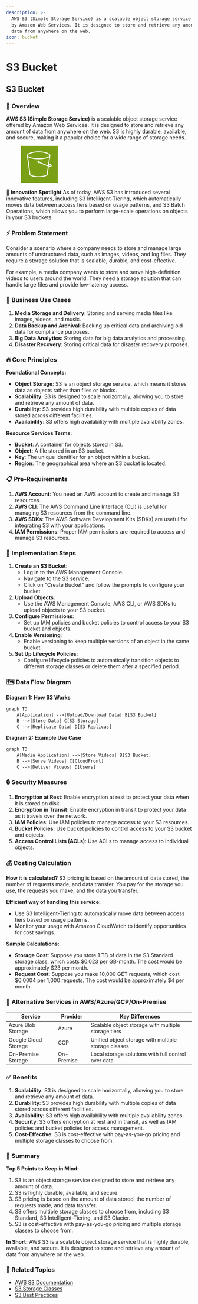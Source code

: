 ```yaml
---
description: >-
  AWS S3 (Simple Storage Service) is a scalable object storage service offered
  by Amazon Web Services. It is designed to store and retrieve any amount of
  data from anywhere on the web.
icon: bucket
---
```


# S3 Bucket

## S3 Bucket

### 🌟 Overview

**AWS S3 (Simple Storage Service)** is a scalable object storage service offered by Amazon Web Services. It is designed to store and retrieve any amount of data from anywhere on the web. S3 is highly durable, available, and secure, making it a popular choice for a wide range of storage needs.

<figure><img src="../../../../.gitbook/assets/Arch_Amazon-Simple-Storage-Service_64@5x.png" alt="" width="100"><figcaption></figcaption></figure>

**🤖 Innovation Spotlight** As of today, AWS S3 has introduced several innovative features, including S3 Intelligent-Tiering, which automatically moves data between access tiers based on usage patterns, and S3 Batch Operations, which allows you to perform large-scale operations on objects in your S3 buckets.

### ⚡ Problem Statement

Consider a scenario where a company needs to store and manage large amounts of unstructured data, such as images, videos, and log files. They require a storage solution that is scalable, durable, and cost-effective.

For example, a media company wants to store and serve high-definition videos to users around the world. They need a storage solution that can handle large files and provide low-latency access.

### 🤝 Business Use Cases

1. **Media Storage and Delivery**: Storing and serving media files like images, videos, and music.
2. **Data Backup and Archival**: Backing up critical data and archiving old data for compliance purposes.
3. **Big Data Analytics**: Storing data for big data analytics and processing.
4. **Disaster Recovery**: Storing critical data for disaster recovery purposes.

### 🔥 Core Principles

**Foundational Concepts:**

* **Object Storage**: S3 is an object storage service, which means it stores data as objects rather than files or blocks.
* **Scalability**: S3 is designed to scale horizontally, allowing you to store and retrieve any amount of data.
* **Durability**: S3 provides high durability with multiple copies of data stored across different facilities.
* **Availability**: S3 offers high availability with multiple availability zones.

**Resource Services Terms:**

* **Bucket**: A container for objects stored in S3.
* **Object**: A file stored in an S3 bucket.
* **Key**: The unique identifier for an object within a bucket.
* **Region**: The geographical area where an S3 bucket is located.

### 📋 Pre-Requirements

1. **AWS Account**: You need an AWS account to create and manage S3 resources.
2. **AWS CLI**: The AWS Command Line Interface (CLI) is useful for managing S3 resources from the command line.
3. **AWS SDKs**: The AWS Software Development Kits (SDKs) are useful for integrating S3 with your applications.
4. **IAM Permissions**: Proper IAM permissions are required to access and manage S3 resources.

### 👣 Implementation Steps

1. **Create an S3 Bucket**:
   * Log in to the AWS Management Console.
   * Navigate to the S3 service.
   * Click on "Create Bucket" and follow the prompts to configure your bucket.
2. **Upload Objects**:
   * Use the AWS Management Console, AWS CLI, or AWS SDKs to upload objects to your S3 bucket.
3. **Configure Permissions**:
   * Set up IAM policies and bucket policies to control access to your S3 bucket and objects.
4. **Enable Versioning**:
   * Enable versioning to keep multiple versions of an object in the same bucket.
5. **Set Up Lifecycle Policies**:
   * Configure lifecycle policies to automatically transition objects to different storage classes or delete them after a specified period.

### 🗺️ Data Flow Diagram

**Diagram 1: How S3 Works**

```mermaid
graph TD
    A[Application] -->|Upload/Download Data| B[S3 Bucket]
    B -->|Store Data| C[S3 Storage]
    C -->|Replicate Data| D[S3 Replicas]
```

**Diagram 2: Example Use Case**

```mermaid
graph TD
    A[Media Application] -->|Store Videos| B[S3 Bucket]
    B -->|Serve Videos| C[CloudFront]
    C -->|Deliver Videos| D[Users]
```

### 🔒 Security Measures

1. **Encryption at Rest**: Enable encryption at rest to protect your data when it is stored on disk.
2. **Encryption in Transit**: Enable encryption in transit to protect your data as it travels over the network.
3. **IAM Policies**: Use IAM policies to manage access to your S3 resources.
4. **Bucket Policies**: Use bucket policies to control access to your S3 bucket and objects.
5. **Access Control Lists (ACLs)**: Use ACLs to manage access to individual objects.

### 💰 Costing Calculation

**How it is calculated?** S3 pricing is based on the amount of data stored, the number of requests made, and data transfer. You pay for the storage you use, the requests you make, and the data you transfer.

**Efficient way of handling this service:**

* Use S3 Intelligent-Tiering to automatically move data between access tiers based on usage patterns.
* Monitor your usage with Amazon CloudWatch to identify opportunities for cost savings.

**Sample Calculations:**

* **Storage Cost**: Suppose you store 1 TB of data in the S3 Standard storage class, which costs $0.023 per GB-month. The cost would be approximately $23 per month.
* **Request Cost**: Suppose you make 10,000 GET requests, which cost $0.0004 per 1,000 requests. The cost would be approximately $4 per month.

### 🧩 Alternative Services in AWS/Azure/GCP/On-Premise

| Service              | Provider   | Key Differences                                      |
| -------------------- | ---------- | ---------------------------------------------------- |
| Azure Blob Storage   | Azure      | Scalable object storage with multiple storage tiers  |
| Google Cloud Storage | GCP        | Unified object storage with multiple storage classes |
| On-Premise Storage   | On-Premise | Local storage solutions with full control over data  |

### ✅ Benefits

1. **Scalability**: S3 is designed to scale horizontally, allowing you to store and retrieve any amount of data.
2. **Durability**: S3 provides high durability with multiple copies of data stored across different facilities.
3. **Availability**: S3 offers high availability with multiple availability zones.
4. **Security**: S3 offers encryption at rest and in transit, as well as IAM policies and bucket policies for access management.
5. **Cost-Effective**: S3 is cost-effective with pay-as-you-go pricing and multiple storage classes to choose from.

### 📝 Summary

**Top 5 Points to Keep in Mind:**

1. S3 is an object storage service designed to store and retrieve any amount of data.
2. S3 is highly durable, available, and secure.
3. S3 pricing is based on the amount of data stored, the number of requests made, and data transfer.
4. S3 offers multiple storage classes to choose from, including S3 Standard, S3 Intelligent-Tiering, and S3 Glacier.
5. S3 is cost-effective with pay-as-you-go pricing and multiple storage classes to choose from.

**In Short:** AWS S3 is a scalable object storage service that is highly durable, available, and secure. It is designed to store and retrieve any amount of data from anywhere on the web.

### 🔗 Related Topics

* [AWS S3 Documentation](https://docs.aws.amazon.com/s3/index.html)
* [S3 Storage Classes](https://aws.amazon.com/s3/storage-classes/)
* [S3 Best Practices](https://docs.aws.amazon.com/AmazonS3/latest/userguide/best-practices.html)
